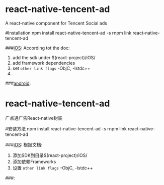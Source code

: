 # react-native-tencent-ad
A react-native component for Tencent Social ads

#Installation
    npm install react-native-tencent-ad -s
    rnpm link react-native-tencent-ad

###[iOS](http://dev.e.qq.com/dev/#sdk):
  According tot the doc:
  1. add the sdk under $(react-project)/iOS/
  2. add framework dependencies
  3. set `other link flags` -ObjC, -lstdc++
  4. 

###[android](http://dev.e.qq.com/dev/#sdk):



# react-native-tencent-ad
广点通广告React-native封装

#安装方法
    npm install react-native-tencent-ad -s
    rnpm link react-native-tencent-ad

###[iOS](http://dev.e.qq.com/dev/#sdk):
  根据文档:
  1. 添加SDK到目录$(react-project)/iOS/
  2. 添加依赖Frameworks
  3. 设置 `other link flags` -ObjC, -lstdc++
  

###:
